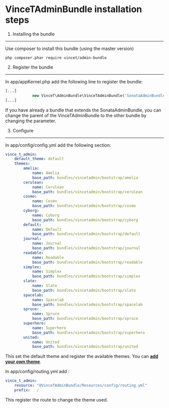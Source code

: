 VinceTAdminBundle installation steps
====================================

1) Installing the bundle
------------------------

Use composer to install this bundle (using the master version)
```
php composer.phar require vincet/admin-bundle
```

2) Register the bundle
----------------------

In app/appKernel.php add the following line to register the bundle:
```php
[...]
            new VinceT\AdminBundle\VinceTAdminBundle('SonataAdminBundle'),
[...]
```

If you have already a bundle that extends the SonataAdminBundle, you can change the parent of the VinceTAdminBundle to the other bundle by changing the parameter.

3) Configure
------------

In app/config/config.yml add the following section:
```yml
vince_t_admin:
    default_theme: default
    themes:
        amelia:
            name: Amelia
            base_path: bundles/vincetadmin/bootstrap/amelia
        cerulean:
            name: Cerulean
            base_path: bundles/vincetadmin/bootstrap/cerulean
        cosmo:
            name: Cosmo
            base_path: bundles/vincetadmin/bootstrap/cosmo
        cyborg:
            name: Cyborg
            base_path: bundles/vincetadmin/bootstrap/cyborg
        default:
            name: Default
            base_path: bundles/vincetadmin/bootstrap/default
        journal:
            name: Journal
            base_path: bundles/vincetadmin/bootstrap/journal
        readable:
            name: Readable
            base_path: bundles/vincetadmin/bootstrap/readable
        simplex:
            name: Simplex
            base_path: bundles/vincetadmin/bootstrap/simplex
        slate:
            name: Slate
            base_path: bundles/vincetadmin/bootstrap/slate
        spacelab:
            name: Spacelab
            base_path: bundles/vincetadmin/bootstrap/spacelab
        spruce:
            name: Spruce
            base_path: bundles/vincetadmin/bootstrap/spruce
        superhero:
            name: Superhero
            base_path: bundles/vincetadmin/bootstrap/superhero
        united:
            name: United
            base_path: bundles/vincetadmin/bootstrap/united
```

This set the default theme and register the available themes. You can [**add your own theme**][1].

In app/config/routing.yml add :
```yml
vince_t_admin:
    resource: "@VinceTAdminBundle/Resources/config/routing.yml"
    prefix:   /
```

This register the route to change the theme used.

[1]: https://github.com/vincenttouzet/AdminBundle/blob/master/Resources/doc/add_theme.md